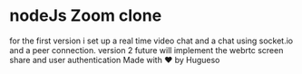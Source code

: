 # nodeJs Zoom clone

for the first version i set up a real time video chat and a chat using socket.io and a peer connection. version 2 future will implement the webrtc screen share and user authentication
Made with ❤️ by  Hugueso